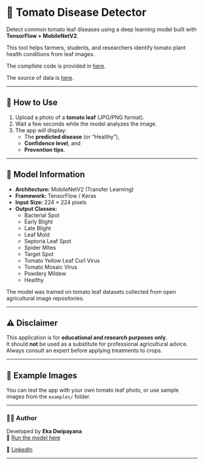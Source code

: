 # 🍅 Tomato Disease Detector

Detect common tomato leaf diseases using a deep learning model built with **TensorFlow + MobileNetV2**.

This tool helps farmers, students, and researchers identify tomato plant health conditions from leaf images.

The compllete code is provided in [here](https://github.com/imdwipayana/Tomato_Disease_Detector_Deployed/blob/main/tomato_disease_detection20000.ipynb).

The source of data is [here](https://www.kaggle.com/datasets/ashishmotwani/tomato).

---

## 🌿 How to Use

1. Upload a photo of a **tomato leaf** (JPG/PNG format).
2. Wait a few seconds while the model analyzes the image.
3. The app will display:
   - The **predicted disease** (or “Healthy”),
   - **Confidence level**, and
   - **Prevention tips**.

---

## 🧠 Model Information

- **Architecture:** MobileNetV2 (Transfer Learning)
- **Framework:** TensorFlow / Keras
- **Input Size:** 224 × 224 pixels
- **Output Classes:**  
  - Bacterial Spot  
  - Early Blight  
  - Late Blight  
  - Leaf Mold  
  - Septoria Leaf Spot  
  - Spider Mites  
  - Target Spot  
  - Tomato Yellow Leaf Curl Virus  
  - Tomato Mosaic Virus  
  - Powdery Mildew  
  - Healthy  

The model was trained on tomato leaf datasets collected from open agricultural image repositories.

---

## ⚠️ Disclaimer

This application is for **educational and research purposes only**.  
It should **not** be used as a substitute for professional agricultural advice.  
Always consult an expert before applying treatments to crops.

---

## 📸 Example Images

You can test the app with your own tomato leaf photo, or use sample images from the `examples/` folder.

---

### 👨‍💻 Author

Developed by **Eka Dwipayana**  
🔗 [Run the model here](https://huggingface.co/spaces/imdwipayana/tomato-disease-detector)

🔗 [LinkedIn](https://www.linkedin.com/in/eka-dwipayana/)



---
